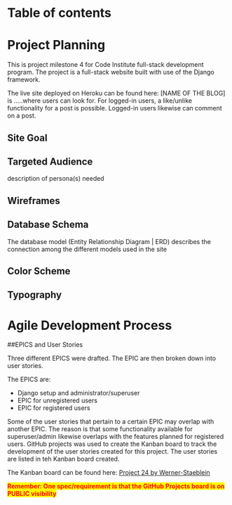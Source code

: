  
# Table of contents

# Project Planning
	
This is project milestone 4 for Code Institute full-stack development program. The project is a full-stack website built with use of the Django framework.

The live site deployed on Heroku can be found here: <link to Heroku>
[NAME OF THE BLOG] is .....where users can look for. For logged-in users, a like/unlike functionality for a post is possible. Logged-in users likewise can comment on a post.

 
## Site Goal
	
## Targeted Audience
description of persona(s) needed
	
## Wireframes
	
## Database Schema

The database model (Entity Relationship Diagram | ERD) describes the connection among the different models used in the site
	
## Color Scheme

## Typography

 
	
# Agile Development Process
	
##EPICS and User Stories

Three different EPICS were drafted. The EPIC are then broken down into user stories. 

The EPICS are:
-	Django setup and administrator/superuser
-	EPIC for unregistered users
-	EPIC for registered users

Some of the user stories that pertain to a certain EPIC may overlap with another EPIC. The reason is that some functionality available for superuser/admin likewise overlaps with the features planned for registered users.
GitHub projects was used to create the Kanban board to track the development of the user stories created for this project. The user stories are listed in teh Kanban board created.

The Kanban board can be found here: 
[Project 24 by Werner-Staeblein](https://github.com/users/Werner-Staeblein/projects/24)
	
<p><strong style="background-color: yellow; color: red;">Remember: One spec/requirement is that the GitHub Projects board is on PUBLIC visibility</strong></p>
